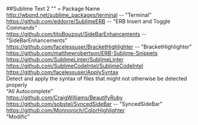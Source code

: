 ##Sublime Text 2
"" = Package Name<br>
http://wbond.net/sublime_packages/terminal -- "Terminal"<br>
https://github.com/eddorre/SublimeERB -- "ERB Insert and Toggle Commands"<br>
https://github.com/titoBouzout/SideBarEnhancements -- "SideBarEnhancements"<br>
https://github.com/facelessuser/BracketHighlighter -- "BracketHighlighter"<br>
https://github.com/matthewrobertson/ERB-Sublime-Snippets<br>
https://github.com/SublimeLinter/SublimeLinter<br>
https://github.com/SublimeCodeIntel/SublimeCodeIntel<br>
https://github.com/facelessuser/ApplySyntax<br> Detect and apply the syntax of files that might not otherwise be detected properly<br>
"All Autocomplete"<br>
https://github.com/CraigWilliams/BeautifyRuby<br>
https://github.com/sobstel/SyncedSideBar -- "SyncedSideBar"<br>
https://github.com/Monnoroch/ColorHighlighter<br>
"Modific"
